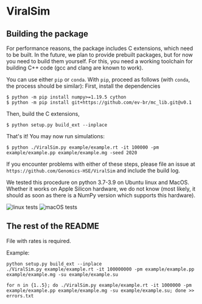 # ViralSim


Building the package
--------------------

For performance reasons, the package includes C extensions, which need to be
built. In the future, we plan to provide prebuilt packages, but for now you need
to build them yourself. For this, you need a working toolchain for building C++
code (gcc and clang are known to work). 

You can use either `pip` or `conda`. With `pip`, proceed as follows
(with `conda`, the process should be similar):
First, install the dependencies

```
$ python -m pip install numpy>=1.19.5 cython
$ python -m pip install git+https://github.com/ev-br/mc_lib.git@v0.1
```

Then, build the C extensions,

```
$ python setup.py build_ext --inplace
```

That's it! You may now run simulations:

```
$ python ./ViralSim.py example/example.rt -it 100000 -pm example/example.pp example/example.mg -seed 2020
```

If you encounter problems with either of these steps, please file an issue at
`https://github.com/Genomics-HSE/ViralSim` and include the build log.


We tested this procedure on python 3.7-3.9 on Ubuntu linux and MacOS. Whether
it works on Apple Silicon hardware, we do not know (most likely, it should
as soon as there is a NumPy version which supports this hardware).

![linux tests](https://github.com/ev-br/mc_lib/actions/workflows/python-package.yml/badge.svg)
![macOS tests](https://github.com/ev-br/mc_lib/actions/workflows/macos.yml/badge.svg)


The rest of the README
----------------------

File with rates is required.

Example:
```
python setup.py build_ext --inplace
./ViralSim.py example/example.rt -it 100000000 -pm example/example.pp example/example.mg -su example/example.su

for n in {1..5}; do ./ViralSim.py example/example.rt -it 1000000 -pm example/example.pp example/example.mg -su example/example.su; done >> errors.txt
```
